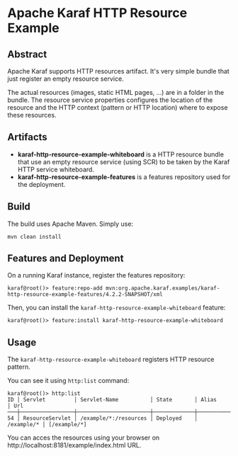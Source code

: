 <!--
    Licensed to the Apache Software Foundation (ASF) under one
    or more contributor license agreements.  See the NOTICE file
    distributed with this work for additional information
    regarding copyright ownership.  The ASF licenses this file
    to you under the Apache License, Version 2.0 (the
    "License"); you may not use this file except in compliance
    with the License.  You may obtain a copy of the License at

      http://www.apache.org/licenses/LICENSE-2.0

    Unless required by applicable law or agreed to in writing,
    software distributed under the License is distributed on an
    "AS IS" BASIS, WITHOUT WARRANTIES OR CONDITIONS OF ANY
    KIND, either express or implied.  See the License for the
    specific language governing permissions and limitations
    under the License.
-->
# Apache Karaf HTTP Resource Example

## Abstract

Apache Karaf supports HTTP resources artifact. It's very simple bundle that just register an empty resource service.

The actual resources (images, static HTML pages, ...) are in a folder in the bundle.
The resource service properties configures the location of the resource and the HTTP context (pattern or HTTP location) where to expose these resources.

## Artifacts

* **karaf-http-resource-example-whiteboard** is a HTTP resource bundle that use an empty resource service (using SCR) to be taken by the Karaf HTTP service whiteboard.
* **karaf-http-resource-example-features** is a features repository used for the deployment.

## Build

The build uses Apache Maven. Simply use:

```
mvn clean install
```

## Features and Deployment

On a running Karaf instance, register the features repository:

```
karaf@root()> feature:repo-add mvn:org.apache.karaf.examples/karaf-http-resource-example-features/4.2.2-SNAPSHOT/xml
```

Then, you can install the `karaf-http-resource-example-whiteboard` feature:

```
karaf@root()> feature:install karaf-http-resource-example-whiteboard
```

## Usage

The `karaf-http-resource-example-whiteboard` registers HTTP resource pattern.

You can see it using `http:list` command:

```
karaf@root()> http:list 
ID │ Servlet         │ Servlet-Name          │ State       │ Alias      │ Url
───┼─────────────────┼───────────────────────┼─────────────┼────────────┼─────────────
54 │ ResourceServlet │ /example/*:/resources │ Deployed    │ /example/* │ [/example/*]
```

You can acces the resources using your browser on http://localhost:8181/example/index.html URL.